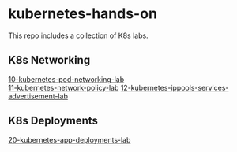 # kubernetes-hands-on

This repo includes a collection of K8s labs.

## K8s Networking

[10-kubernetes-pod-networking-lab](labs/10-k8s-basics-pod-networking/01-k8s-basics-pod-networking.md)  
[11-kubernetes-network-policy-lab](labs/11-k8s-basics-network-policies/01-k8s-basics-network-policies.md)
[12-kubernetes-ippools-services-advertisement-lab](labs/12-k8s-ippools-services-advertisement/README.md)


## K8s Deployments

[20-kubernetes-app-deployments-lab](labs/20-k8s-basics-app-deployments/01-k8s-basics-app-deployments.md)